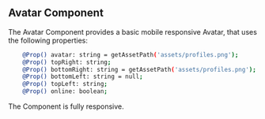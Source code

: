 

## Avatar Component

The Avatar Component provides a basic mobile responsive Avatar, that uses the following properties: 

```bash
    @Prop() avatar: string = getAssetPath('assets/profiles.png');
    @Prop() topRight: string;
    @Prop() bottomRight: string = getAssetPath('assets/profiles.png');
    @Prop() bottomLeft: string = null;
    @Prop() topLeft: string;
    @Prop() online: boolean;
```

The Component is fully responsive. 
